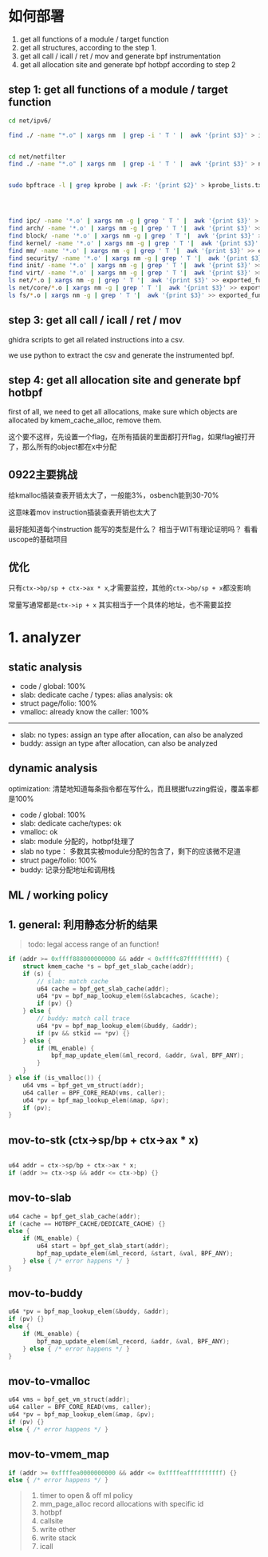 # 如何部署

1. get all functions of a module / target function
2. get all structures, according to the step 1.
3. get all call / icall / ret / mov and generate bpf instrumentation
4. get all allocation site and generate bpf hotbpf according to step 2

## step 1: get all functions of a module / target function

```sh
cd net/ipv6/

find ./ -name "*.o" | xargs nm  | grep -i ' T ' |  awk '{print $3}' > ipv6-functions.txt


cd net/netfilter
find ./ -name "*.o" | xargs nm  | grep -i ' T ' |  awk '{print $3}' > netfilter-functions.txt


sudo bpftrace -l | grep kprobe | awk -F: '{print $2}' > kprobe_lists.txt




find ipc/ -name '*.o' | xargs nm -g | grep ' T ' |  awk '{print $3}' > exported_functions.txt
find arch/ -name '*.o' | xargs nm -g | grep ' T '|  awk '{print $3}' >> exported_functions.txt
find block/ -name '*.o' | xargs nm -g | grep ' T '|  awk '{print $3}' >> exported_functions.txt
find kernel/ -name '*.o' | xargs nm -g | grep ' T '|  awk '{print $3}' >> exported_functions.txt
find mm/ -name '*.o' | xargs nm -g | grep ' T '|  awk '{print $3}' >> exported_functions.txt
find security/ -name '*.o' | xargs nm -g | grep ' T '|  awk '{print $3}' >> exported_functions.txt
find init/ -name '*.o' | xargs nm -g | grep ' T '|  awk '{print $3}' >> exported_functions.txt
find virt/ -name '*.o' | xargs nm -g | grep ' T '|  awk '{print $3}' >> exported_functions.txt
ls net/*.o | xargs nm -g | grep ' T '|  awk '{print $3}' >> exported_functions.txt
ls net/core/*.o | xargs nm -g | grep ' T '|  awk '{print $3}' >> exported_functions.txt
ls fs/*.o | xargs nm -g | grep ' T '|  awk '{print $3}' >> exported_functions.txt
```

<!-- ## step 2: get all structures

python scripts is `get_all_structs.py`, we need set `llvm_ir_path` and `llvm_analyze_path` -->


## step 3: get all call / icall / ret / mov

ghidra scripts to get all related instructions into a csv.

we use python to extract the csv and generate the instrumented bpf.

## step 4: get all allocation site and generate bpf hotbpf

first of all, we need to get all allocations, make sure which objects are allocated by kmem_cache_alloc, remove them.

这个要不这样，先设置一个flag，在所有插装的里面都打开flag，如果flag被打开了，那么所有的object都在x中分配


## 0922主要挑战

给kmalloc插装查表开销太大了，一般能3%，osbench能到30-70%

这意味着mov instruction插装查表开销也太大了

最好能知道每个instruction 能写的类型是什么？ 相当于WIT有理论证明吗？ 看看uscope的基础项目


## 优化

只有`ctx->bp/sp + ctx->ax * x`,才需要监控，其他的`ctx->bp/sp + x`都没影响

常量写通常都是`ctx->ip + x` 其实相当于一个具体的地址，也不需要监控


# 1. analyzer 

## static analysis

- code / global: 100%
- slab: dedicate cache / types: alias analysis: ok
- struct page/folio: 100%
- vmalloc: already know the caller: 100%
---------
- slab: no types: assign an type after allocation, can also be analyzed
- buddy: assign an type after allocation, can also be analyzed

## dynamic analysis

optimization: 清楚地知道每条指令都在写什么，而且根据fuzzing假设，覆盖率都是100%

- code / global: 100%
- slab: dedicate cache/types: ok
- vmalloc: ok
- slab: module 分配的，hotbpf处理了
- slab no type： 多数其实被module分配的包含了，剩下的应该微不足道
- struct page/folio: 100%
- buddy: 记录分配地址和调用栈



## ML / working policy

## 1. general: 利用静态分析的结果
> todo: legal access range of an function!

```c
if (addr >= 0xffff888000000000 && addr < 0xffffc87fffffffff) {
    struct kmem_cache *s = bpf_get_slab_cache(addr);
    if (s) {
        // slab: match cache
        u64 cache = bpf_get_slab_cache(addr);
        u64 *pv = bpf_map_lookup_elem(&slabcaches, &cache);
        if (pv) {}
    } else {
        // buddy: match call trace
        u64 *pv = bpf_map_lookup_elem(&buddy, &addr);
        if (pv && stkid == *pv) {}
    } else {
        if (ML_enable) {
            bpf_map_update_elem(&ml_record, &addr, &val, BPF_ANY);
        }
    }
} else if (is_vmalloc()) {
    u64 vms = bpf_get_vm_struct(addr);
    u64 caller = BPF_CORE_READ(vms, caller);
    u64 *pv = bpf_map_lookup_elem(&map, &pv);
    if (pv);
}
```

## mov-to-stk (ctx->sp/bp + ctx->ax * x)

```c

u64 addr = ctx->sp/bp + ctx->ax * x;
if (addr >= ctx->sp && addr <= ctx->bp) {}

```

## mov-to-slab

```c
u64 cache = bpf_get_slab_cache(addr);
if (cache == HOTBPF_CACHE/DEDICATE_CACHE) {}
else {
    if (ML_enable) {
        u64 start = bpf_get_slab_start(addr);
        bpf_map_update_elem(&ml_record, &start, &val, BPF_ANY);
    } else { /* error happens */ }
}
```

## mov-to-buddy

```c
u64 *pv = bpf_map_lookup_elem(&buddy, &addr);
if (pv) {}
else {
    if (ML_enable) {
        bpf_map_update_elem(&ml_record, &addr, &val, BPF_ANY);
    } else { /* error happens */ }
}
```


## mov-to-vmalloc

```c
u64 vms = bpf_get_vm_struct(addr);
u64 caller = BPF_CORE_READ(vms, caller);
u64 *pv = bpf_map_lookup_elem(&map, &pv);
if (pv) {}
else { /* error happens */ }
```

## mov-to-vmem_map

```c
if (addr >= 0xffffea0000000000 && addr <= 0xffffeaffffffffff) {}
else { /* error happens */ }
```

> 1. timer to open & off ml policy
> 2. mm_page_alloc record allocations with specific id
> 3. hotbpf
> 4. callsite
> 5. write other
> 6. write stack
> 7. icall